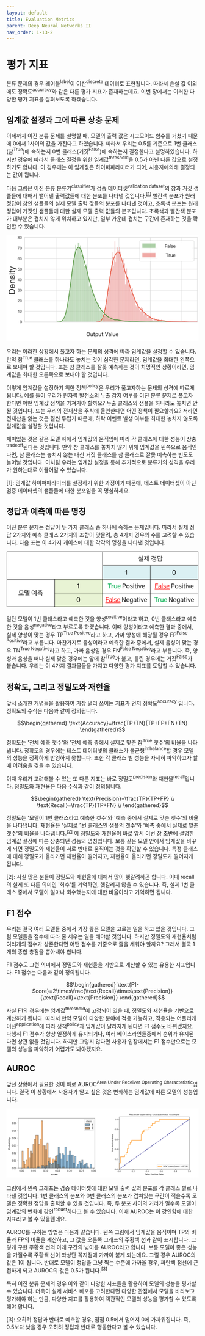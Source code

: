 ```yaml
---
layout: default
title: Evaluation Metrics
parent: Deep Neural Networks II
nav_order: 1-13-2
---
```


# 평가 지표

분류 문제의 경우 레이블<sup>label</sup>이 이산<sup>discrete</sup> 데이터로 표현됩니다.
따라서 손실 값 이외에도 정확도<sup>accuracy</sup>와 같은 다른 평가 지표가 존재하는데요.
이번 장에서는 이러한 다양한 평가 지표를 살펴보도록 하겠습니다.

## 임계값 설정과 그에 따른 상충 문제

이제까지 이진 분류 문제를 설명할 때, 모델의 출력 값은 시그모이드 함수를 거쳤기 때문에 0에서 1사이의 값을 가진다고 하였습니다.
따라서 우리는 0.5를 기준으로 1번 클래스(참<sup>True</sup>)에 속하는지 0번 클래스(거짓<sup>False</sup>)에 속하는지 결정한다고 설명하였습니다.
하지만 경우에 따라서 클래스 결정을 위한 임계값<sup>threshold</sup>을 0.5가 아닌 다른 값으로 설정하기도 합니다.
이 경우에는 이 임계값은 하이퍼파라미터가 되어, 사용자에의해 결정되는 값이 됩니다.

다음 그림은 이진 분류 분류기<sup>classifier</sup>가 검증 데이터셋<sup>validation dataset</sup>의 참과 거짓 샘플들에 대해서 뱉어낸 출력값들에 대한 분포를 나타낸 것입니다.<sup>[[1]](#footnote_1)</sup>
빨간색 분포가 원래 정답이 참인 샘플들의 실제 모델 출력 값들의 분포를 나타낸 것이고, 초록색 분포는 원래 정답이 거짓인 샘플들에 대한 실제 모델 출력 값들의 분포입니다.
초록색과 빨간색 분포가 대부분은 겹치지 않게 위치하고 있지만, 일부 가운데 겹치는 구간에 존재하는 것을 확인할 수 있습니다.

![](../../assets/images/1-13/02-score_dist.png)

우리는 이러한 상황에서 풀고자 하는 문제의 성격에 따라 임계값을 설정할 수 있습니다.
만약 참<sup>True</sup> 클래스를 하나라도 놓치는 것이 심각한 문제라면, 임계값을 최대한 왼쪽으로 보내야 할 것입니다.
또는 참 클래스를 잘못 예측하는 것이 치명적인 상황이라면, 임계값을 최대한 오른쪽으로 보내야 할 것입니다.

이렇게 임계값을 설정하기 위한 정책<sup>policy</sup>은 우리가 풀고자하는 문제의 성격에 따르게 됩니다.
예를 들어 우리가 원자력 발전소의 누출 감지 여부를 이진 분류 문제로 풀고자 한다면 어떤 임계값 정책을 가져가야 할까요?
누출 클래스의 샘플을 하나라도 놓치면 안될 것입니다.
또는 우리의 전재산을 주식에 올인한다면 어떤 정책이 필요할까요?
저라면 전재산을 잃는 것은 훨씬 두렵기 때문에, 하락 이벤트 발생 여부를 최대한 놓치지 않도록 임계값을 설정할 것입니다.

재미있는 것은 같은 모델 하에서 임계값의 움직임에 따라 각 클래스에 대한 성능이 상충<sup>tradeoff</sup>된다는 것입니다.
만약 참 클래스를 놓치지 않기 위해 임계값을 왼쪽으로 움직인다면, 참 클래스는 놓치지 않는 대신 거짓 클래스를 참 클래스로 잘못 예측하는 빈도도 늘어날 것입니다.
이처럼 우리는 임계값 설정을 통해 추가적으로 분류기의 성격을 우리가 원하는대로 이끌어갈 수 있습니다.

<a name="footnote_1">[1]</a>: 임계값 하이퍼파라미터를 설정하기 위한 과정이기 때문에, 테스트 데이터셋이 아닌 검증 데이터셋의 샘플들에 대한 분포임을 꼭 명심하세요.

## 정답과 예측에 따른 명칭

이진 분류 문제는 정답이 두 가지 클래스 중 하나에 속하는 문제입니다.
따라서 실제 정답 2가지와 예측 클래스 2가지의 조합이 맞물려, 총 4가지 경우의 수를 고려할 수 있습니다.
다음 표는 이 4가지 케이스에 대한 각각의 명칭을 나타낸 것입니다.

![](../../assets/images/1-13/02-binary_confusion_matrix.png)

일단 모델이 1번 클래스라고 예측한 것을 양성<sup>positive</sup>이라고 하고, 0번 클래스라고 예측한 것을 음성<sup>negative</sup>라고 부르도록 하겠습니다.
이때 양성이라고 예측한 결과 중에서, 실제 양성이 맞는 경우 TP<sup>True Positive</sup>라고 하고, 가짜 양성에 해당될 경우 FP<sup>False Positive</sup>라고 부릅니다.
마찬가지로 음성이라고 예측한 결과 중에서, 실제 음성이 맞는 경우 TN<sup>True Negative</sup>라고 하고, 가짜 음성일 경우 FN<sup>False Negative</sup>라고 부릅니다.
즉, 양성과 음성을 떠나 실제 맞춘 경우에는 앞에 참<sup>True</sup>가 붙고, 틀린 경우에는 거짓<sup>False</sup>가 붙습니다.
우리는 이 4가지 결과물들을 가지고 다양한 평가 지표를 도입할 수 있습니다.

## 정확도, 그리고 정밀도와 재현율

앞서 소개한 개념들을 활용하여 가장 널리 쓰이는 지표가 먼저 정확도<sup>accuracy</sup> 입니다.
정확도의 수식은 다음과 같이 정의됩니다.

$$\begin{gathered}
\text{Accuracy}=\frac{TP+TN}{TP+FP+FN+TN}
\end{gathered}$$

정확도는 '전체 예측 갯수'와 '전체 예측 중에서 실제로 맞춘 참<sup>True</sup> 갯수'의 비율을 나타냅니다.
정확도의 경우에는 테스트 데이터셋의 클래스가 불균형<sup>imbalance</sup>할 경우 모델의 성능을 정확하게 반영하지 못합니다.
또한 각 클래스 별 성능을 자세히 파악하고자 할 때 어려움을 겪을 수 있습니다.

이때 우리가 고려해볼 수 있는 또 다른 지표는 바로 정밀도<sup>precision</sup>와 재현율<sup>recall</sup>입니다.
정밀도와 재현율은 다음 수식과 같이 정의됩니다.

$$\begin{gathered}
\text{Precision}=\frac{TP}{TP+FP} \\
\text{Recall}=\frac{TP}{TP+FN} \\
\end{gathered}$$

정밀도는 '모델이 1번 클래스라고 예측한 갯수'와 '예측 중에서 실제로 맞춘 갯수'의 비율을 나타냅니다.
재현율은 '실제로 1번 클래스인 샘플의 갯수'와 '예측 중에서 실제로 맞춘 갯수'의 비율을 나타냅니다.<sup>[[2]](#footnote_2)</sup>
이 정밀도와 재현율이 바로 앞서 이번 장 초반에 설명한 임계값 설정에 따른 상충되던 성능의 명칭입니다.
보통 같은 모델 안에서 임계값을 바꾸게 되면 정밀도와 재현율이 서로 반대로 움직이는 것을 확인할 수 있습니다.
특정 클래스에 대해 정밀도가 올라가면 재현율이 떨어지고, 재현율이 올라가면 정밀도가 떨어지게 됩니다.

<a name="footnote_2">[2]</a>: 사실 많은 분들이 정밀도와 재현율에 대해서 많이 헷갈려하곤 합니다.
이때 recall의 실제 또 다른 의미인 '회수'를 기억하면, 헷갈리지 않을 수 있습니다.
즉, 실제 1번 클래스 중에서 모델이 얼마나 회수했는지에 대한 비율이라고 기억하면 됩니다.

## F1 점수

우리는 결국 여러 모델들 중에서 가장 좋은 모델을 고르는 일을 하고 있을 것입니다.
그럼 모델들을 점수에 따라 줄 세우는 일을 해야할 것입니다.
하지만 정밀도와 재현율처럼 여러개의 점수가 상존한다면 어떤 점수를 기준으로 줄을 세워야 할까요?
그래서 결국 1개의 종합 총점을 뽑아내야 합니다.

F1 점수도 그런 의미에서 정밀도와 재현율을 기반으로 계산할 수 있는 유용한 지표입니다.
F1 점수는 다음과 같이 정의됩니다.

$$\begin{gathered}
\text{F1-Score}=2\times\frac{\text{Recall}\times\text{Precision}}{\text{Recall}+\text{Precision}}
\end{gathered}$$

사실 F1의 경우에는 임계값<sup>threshold</sup>이 고정되어 있을 때, 정밀도와 재현율을 기반으로 계산하게 됩니다.
따라서 만약 모델이 다양한 분야에 적용 가능하고, 적용되는 어플리케이션<sup>application</sup>에 따라 정책<sup>policy</sup>과 임계값이 달라지게 된다면 F1 점수도 바뀌겠지요.
다행히 F1 점수가 항상 일정하게 유지되거나, 여러 베이스라인들중에서 순위가 유지된다면 상관 없을 것입니다.
하지만 그렇지 않다면 사용자 입장에서는 F1 점수만으로는 모델의 성능을 파악하기 어렵가도 봐야겠지요.

## AUROC

앞선 상황에서 필요한 것이 바로 AUROC<sup>Area Under Receiver Operating Characteristic</sup>입니다.
결국 이 상황에서 사용자가 알고 싶은 것은 변화하는 임계값에 따른 모델의 성능입니다.

![](../../assets/images/1-13/02-auroc.png)

그림에서 왼쪽 그래프는 검증 데이터셋에 대한 모델 출력 값의 분포를 각 클래스 별로 나타낸 것입니다.
1번 클래스의 분포와 0번 클래스의 분포가 겹쳐있는 구간이 적을수록 모델은 정확한 정답을 출력할 수 있을 것입니다.
즉, 두 분포 사이의 거리가 멀수록 모델이 임계값의 변화에 강인<sup>robust</sup>하다고 볼 수 있습니다.
이때 AUROC는 이 강인함에 대한 지표라고 볼 수 있을텐데요.

AUROC를 구하는 방법은 다음과 같습니다.
왼쪽 그림에서 임계값을 움직이며 TP의 비율과 FP의 비율을 계산하고, 그 값을 오른쪽 그래프의 주황색 선과 같이 표시합니다.
그렇게 구한 주황색 선의 아래 구간의 넓이를 AUROC라고 합니다.
보통 모델이 좋은 성능을 가질수록 주황색 선이 좌상단 꼭지점에 가까이 붙게 되는데요.
그럴 경우 AUROC의 값은 1이 됩니다.
반대로 모델이 정답을 그냥 찍는 수준에 가까울 경우, 파란색 점선에 근접하게 되고 AUROC의 값은 0.5가 됩니다.<sup>[[3]](#footnote_3)</sup>

특히 이진 분류 문제의 경우 이와 같이 다양한 지표들을 활용하여 모델의 성능을 평가할 수 있습니다.
더욱이 실제 서비스 배포를 고려한다면 다양한 관점에서 모델을 바라보고 평가해야 하는 만큼, 다양한 지표를 활용하여 객관적인 모델의 성능을 평가할 수 있도록 해야 합니다.

<a name="footnote_3">[3]</a>: 오히려 정답과 반대로 예측할 경우, 점점 0.5에서 멀어져 0에 가까워집니다.
즉, 0.5보다 낮을 경우 오히려 정답과 반대로 행동한다고 볼 수 있습니다.
